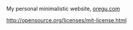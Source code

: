 My personal minimalistic website, [oregu.com](http://oregu.com)

http://opensource.org/licenses/mit-license.html